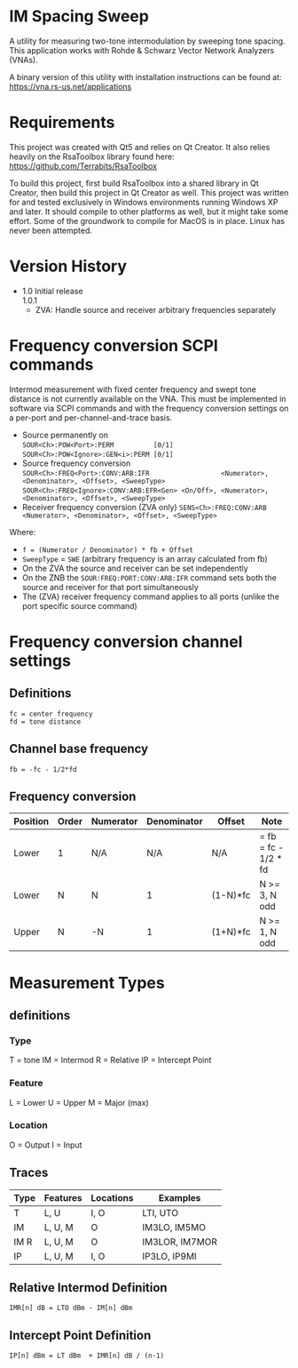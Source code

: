 IM Spacing Sweep
================

A utility for measuring two-tone intermodulation by sweeping tone spacing. This application works with Rohde &amp; Schwarz Vector Network Analyzers (VNAs).

A binary version of this utility with installation instructions can be found at:  
https://vna.rs-us.net/applications

Requirements
============
This project was created with Qt5 and relies on Qt Creator. It also relies heavily on the RsaToolbox library found here:  
https://github.com/Terrabits/RsaToolbox

To build this project, first build RsaToolbox into a shared library in Qt Creator, then build this project in Qt Creator as well. This project was written for and tested exclusively in Windows environments running Windows XP and later. It should compile to other platforms as well, but it might take some effort. Some of the groundwork to compile for MacOS is in place. Linux has never been attempted.

Version History
===============

- 1.0 Initial release  
    1.0.1  
    - ZVA: Handle source and receiver arbitrary frequencies separately

Frequency conversion SCPI commands
==================================
Intermod measurement with fixed center frequency and swept tone distance is not currently available on the VNA. This must be implemented in software via SCPI commands and with the frequency conversion settings on a per-port and per-channel-and-trace basis.

- Source permanently on  
  `SOUR<Ch>:POW<Port>:PERM          [0/1]`  
  `SOUR<Ch>:POW<Ignore>:GEN<i>:PERM [0/1]`
- Source frequency conversion  
  `SOUR<Ch>:FREQ<Port>:CONV:ARB:IFR                  <Numerator>, <Denominator>, <Offset>, <SweepType>`  
  `SOUR<Ch>:FREQ<Ignore>:CONV:ARB:EFR<Gen> <On/Off>, <Numerator>, <Denominator>, <Offset>, <SweepType>`
- Receiver frequency conversion (ZVA only)
  `SENS<Ch>:FREQ:CONV:ARB                            <Numerator>, <Denominator>, <Offset>, <SweepType>`

Where:  
- `f = (Numerator / Denominator) * fb + Offset`
- `SweepType` = `SWE` (arbitrary frequency is an array calculated from fb)
- On the ZVA the source and receiver can be set independently
- On the ZNB the `SOUR:FREQ:PORT:CONV:ARB:IFR` command sets both the source and receiver for that port simultaneously
- The (ZVA) receiver frequency command applies to all ports (unlike the port specific source command)


Frequency conversion channel settings
=====================================

Definitions
-----------
`fc = center frequency`  
`fd = tone distance`  

Channel base frequency
----------------------
`fb = -fc - 1/2*fd`

Frequency conversion
--------------------
| Position | Order | Numerator | Denominator | Offset   | Note                 |
|----------|-------|-----------|-------------|----------|----------------------|
| Lower    | 1     |  N/A      | N/A         | N/A      | = fb = fc - 1/2 * fd |
| Lower    | N     |  N        | 1           | (1-N)*fc | N >= 3, N odd        |
| Upper    | N     | -N        | 1           | (1+N)*fc | N >= 1, N odd        |

Measurement Types
=================

definitions
-----------

### Type
T  = tone
IM = Intermod
R  = Relative
IP = Intercept Point

### Feature
L = Lower
U = Upper
M = Major (max)

### Location
O  = Output
I  = Input

Traces
------

| Type | Features | Locations | Examples       |
|------|----------|-----------|----------------|
| T    | L, U     | I, O      | LTI,    UTO    |
| IM   | L, U, M  | O         | IM3LO,  IM5MO  |
| IM R | L, U, M  | O         | IM3LOR, IM7MOR |
| IP   | L, U, M  | I, O      | IP3LO,  IP9MI  |

Relative Intermod Definition
----------------------------
`IMR[n] dB = LTO dBm - IM[n] dBm`


Intercept Point Definition
--------------------------
`IP[n] dBm = LT dBm  + IMR[n] dB / (n-1)`
